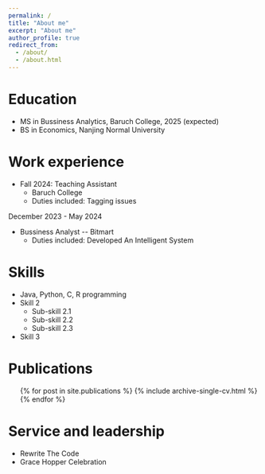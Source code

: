 ```yaml
---
permalink: /
title: "About me"
excerpt: "About me"
author_profile: true
redirect_from: 
  - /about/
  - /about.html
---
```


Education
======
* MS in Bussiness Analytics, Baruch College, 2025 (expected)
* BS in Economics, Nanjing Normal University

Work experience
======
* Fall 2024: Teaching Assistant
  * Baruch College
  * Duties included: Tagging issues

December 2023 - May 2024
* Bussiness Analyst -- Bitmart
  * Duties included: Developed An Intelligent System
  
Skills
======
* Java, Python, C, R programming
* Skill 2
  * Sub-skill 2.1
  * Sub-skill 2.2
  * Sub-skill 2.3
* Skill 3

Publications
======
  <ul>{% for post in site.publications %}
    {% include archive-single-cv.html %}
  {% endfor %}</ul>
  
  
Service and leadership
======
* Rewrite The Code
* Grace Hopper Celebration

